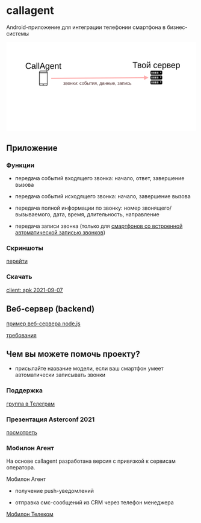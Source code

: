 # callagent

Android-приложение для интеграции телефонии смартфона в бизнес-системы

![схема](images/scheme.png)

## Приложение

### Функции

- передача событий входящего звонка: начало, ответ, завершение вызова

- передача событий исходящего звонка: начало, завершение вызова

- передача полной информации по звонку: номер звонящего/вызываемого, дата, время, длительность, направление

- передача записи звонка (только для [смартфонов со встроенной автоматической записью звонков](smartphones.md))

### Скриншоты

[перейти](screenshots.md)

### Скачать

[client: apk 2021-09-07](https://github.com/antirek/callagent/releases/download/2021-09-07/callagent-2021-09-07.apk)

## Веб-сервер (backend)

[пример веб-сервера node.js](server)

[требования](server.md)

## Чем вы можете помочь проекту?

- присылайте название модели, если ваш смартфон умеет автоматически записывать звонки

### Поддержка

[группа в Телеграм](https://t.me/callagent)

### Презентация Asterconf 2021

[посмотреть](presentation/callagent_asterconf_2021.pdf)

### Мобилон Агент

На основе callagent разработана версия с привязкой к сервисам оператора. 

Мобилон Агент

- получение push-уведомлений

- отправка смс-сообщений из CRM через телефон менеджера

[Мобилон Телеком](https://www.mobilon.ru)
